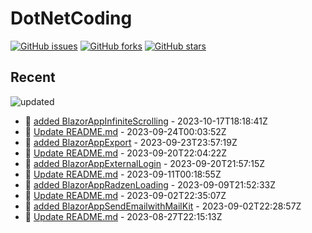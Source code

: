 # DotNetCoding

[![GitHub issues](https://img.shields.io/github/issues/akifmt/DotNetCoding)](https://github.com/akifmt/DotNetCoding/issues)
[![GitHub forks](https://img.shields.io/github/forks/akifmt/DotNetCoding)](https://github.com/akifmt/DotNetCoding/network)
[![GitHub stars](https://img.shields.io/github/stars/akifmt/DotNetCoding)](https://github.com/akifmt/DotNetCoding/stargazers)


## Recent

<!-- Latest_Commits_Start -->
![updated](https://img.shields.io/badge/Updated-Tue%20Oct%2017%202023%2018%3A27%3A12%20GMT%2B0000%20(Coordinated%20Universal%20Time)-blue.svg)
- :page_facing_up: [added BlazorAppInfiniteScrolling](https://github.com/akifmt/DotNetCoding/commit/be420841dc96d74c24b0119c6b05baa873830fb9) - 2023-10-17T18:18:41Z 
- :page_facing_up: [Update README.md](https://github.com/akifmt/DotNetCoding/commit/413c0012403438830bad47908a5cef9b90defda9) - 2023-09-24T00:03:52Z 
- :page_facing_up: [added BlazorAppExport](https://github.com/akifmt/DotNetCoding/commit/9a5de6b140e2777ff778ca7cb428386c72ac6b29) - 2023-09-23T23:57:19Z 
- :page_facing_up: [Update README.md](https://github.com/akifmt/DotNetCoding/commit/7f9c3fe37e1637c2fc3bb18c5e9ce59c14577323) - 2023-09-20T22:04:22Z 
- :page_facing_up: [added BlazorAppExternalLogin](https://github.com/akifmt/DotNetCoding/commit/c6ad6d6daf8b04b04016e985450b1b152f13fe2c) - 2023-09-20T21:57:15Z 
- :page_facing_up: [Update README.md](https://github.com/akifmt/DotNetCoding/commit/beb38bbaa949d4851f00f3f9ebf3d115ab30b5c5) - 2023-09-11T00:18:55Z 
- :page_facing_up: [added BlazorAppRadzenLoading](https://github.com/akifmt/DotNetCoding/commit/ae8eab6cf84eb7f2f20609c38321d2249eb23530) - 2023-09-09T21:52:33Z 
- :page_facing_up: [Update README.md](https://github.com/akifmt/DotNetCoding/commit/a12b47c2dc777d00ff063548f1c1094f3aba777e) - 2023-09-02T22:35:07Z 
- :page_facing_up: [added BlazorAppSendEmailwithMailKit](https://github.com/akifmt/DotNetCoding/commit/7bde936b1a117de833cfe291121090f65a410c9b) - 2023-09-02T22:28:57Z 
- :page_facing_up: [Update README.md](https://github.com/akifmt/DotNetCoding/commit/274d4fc056b1687293111896d3b97e3a0ba669ae) - 2023-08-27T22:15:13Z 
<!-- Latest_Commits_End -->

